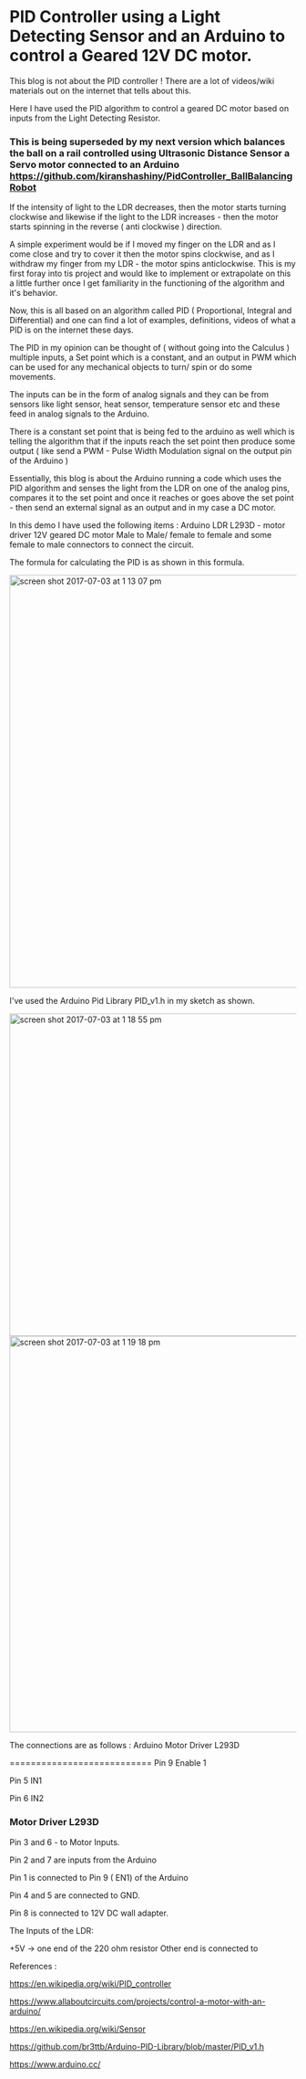 # PID Controller using a Light Detecting Sensor and an Arduino to control a Geared 12V DC motor.

This blog is not about the PID controller ! There are a lot of videos/wiki materials out on the internet that tells about this.

Here I have used the PID algorithm to control a geared DC motor based on inputs from the Light Detecting Resistor.

### This is being superseded by my next version which balances the ball on a rail controlled using Ultrasonic Distance Sensor a Servo motor connected to an Arduino https://github.com/kiranshashiny/PidController_BallBalancingRobot

If the intensity of light to the LDR decreases, then the motor starts turning clockwise and likewise if the light to the LDR increases - then the motor starts spinning in the reverse ( anti clockwise ) direction.

A simple experiment would be if I moved my finger on the LDR and as I come close and try to cover it then the motor spins clockwise, and as I withdraw my finger from my LDR - the motor spins anticlockwise. This is my first foray into tis project and would like to implement or extrapolate on this a little further once I get familiarity in the functioning of the algorithm and it's behavior.

Now, this is all based on an algorithm called PID ( Proportional, Integral and Differential) and one can find a lot of examples, definitions, videos of what a PID is on the internet these days.

The PID in my opinion can be thought of ( without going into the Calculus ) multiple inputs, a Set point which is a constant, and an output in PWM which can be used for any mechanical objects to turn/ spin or do some movements.

The inputs can be in the form of analog signals and they can be from sensors like light sensor, heat sensor, temperature sensor etc and these feed in analog signals to the Arduino.

There is a constant set point that is being fed to the arduino as well which is telling the algorithm that if the inputs reach the set point then produce some output ( like send a PWM - Pulse Width Modulation signal on the output pin of the Arduino )

Essentially, this blog is about the Arduino running a code which uses the PID algorithm and senses the light from the LDR on one of the analog pins, compares it to the set point and once it reaches or goes above the set point - then send an external signal as an output and in my case a DC motor.

In this demo I have used the following items :
Arduino
LDR
L293D - motor driver
12V geared DC motor
Male to Male/ female to female and some female to male connectors to connect the circuit.


The formula for calculating the PID is as shown in this formula.

<img width="723" alt="screen shot 2017-07-03 at 1 13 07 pm" src="https://user-images.githubusercontent.com/14288989/27782744-62e4fd94-5ff1-11e7-9544-234348dc1458.png">


I've used the Arduino Pid Library PID_v1.h in my sketch as shown.

<img width="565" alt="screen shot 2017-07-03 at 1 18 55 pm" src="https://user-images.githubusercontent.com/14288989/27783035-43dcc336-5ff2-11e7-862b-b234eee5ff25.png">

<img width="694" alt="screen shot 2017-07-03 at 1 19 18 pm" src="https://user-images.githubusercontent.com/14288989/27783034-439ccf56-5ff2-11e7-9da0-694c4c2a70c3.png">

The connections are as follows :
Arduino  Motor Driver L293D

===========================
Pin  9      Enable 1 

Pin  5      IN1

Pin  6      IN2

### Motor Driver L293D
Pin 3 and 6 - to Motor Inputs.

Pin 2 and 7 are inputs from the Arduino

Pin 1 is connected to Pin 9 ( EN1) of the Arduino

Pin 4 and 5 are connected to GND.

Pin 8 is connected to 12V DC wall adapter. 

The Inputs of the LDR:

+5V -> one end of the 220 ohm resistor
Other end is connected to 


References :



https://en.wikipedia.org/wiki/PID_controller

https://www.allaboutcircuits.com/projects/control-a-motor-with-an-arduino/

https://en.wikipedia.org/wiki/Sensor

https://github.com/br3ttb/Arduino-PID-Library/blob/master/PID_v1.h

https://www.arduino.cc/
